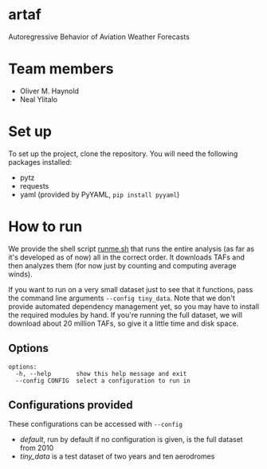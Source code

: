 # artaf
Autoregressive Behavior of Aviation Weather Forecasts

# Team members
- Oliver M. Haynold
- Neal Ylitalo

# Set up
To set up the project, clone the repository. You will need the following packages installed:

- pytz
- requests
- yaml (provided by PyYAML, `pip install pyyaml`)

# How to run
We provide the shell script [runme.sh](runme.sh) that runs the entire analysis (as far as it's developed
as of now) all in the correct order. It downloads TAFs and then analyzes them (for now just by counting and computing 
average winds).

If you want to run on a very small dataset just to see that it functions, pass the command line arguments
``--config tiny_data``. Note that we don't provide automated dependency management yet, so you
may have to install the required modules by hand. If you're running the full dataset, we will download about
20 million TAFs, so give it a little time and disk space.

## Options

```
options:
  -h, --help       show this help message and exit
  --config CONFIG  select a configuration to run in
```

## Configurations provided
These configurations can be accessed with `--config`
- *default*, run by default if no configuration is given, is the full dataset from 2010
- *tiny_data* is a test dataset of two years and ten aerodromes